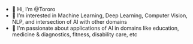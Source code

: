 - 👋 Hi, I’m @Tororo
- 👀 I’m interested in Machine Learning, Deep Learning, Computer Vision, NLP, and intersection of AI with other domains
- 🌱 I'm passionate about applications of AI in domains like education, medicine & diagnostics, fitness, disability care, etc


<!---
BhagwaSher/BhagwaSher is a ✨ special ✨ repository because its `README.md` (this file) appears on your GitHub profile.
You can click the Preview link to take a look at your changes.
--->

